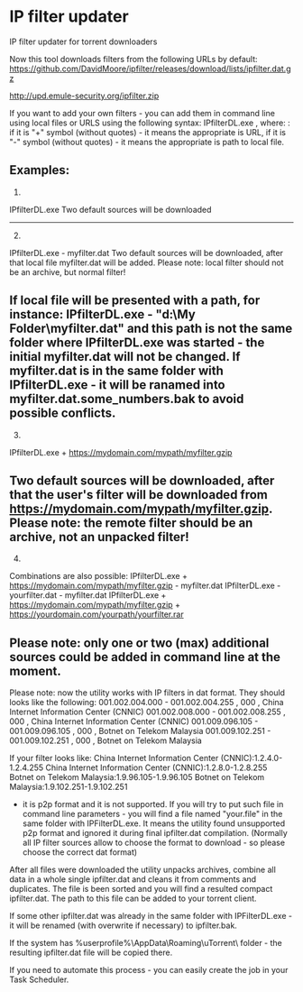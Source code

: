 # IP filter updater
IP filter updater for torrent downloaders

Now this tool downloads filters from the following URLs by default:
https://github.com/DavidMoore/ipfilter/releases/download/lists/ipfilter.dat.gz

http://upd.emule-security.org/ipfilter.zip

If you want to add your own filters - you can add them in command line using local files or URLS using the following syntax:
IPfilterDL.exe <key1> <path1> <key2> <path2>, where:
<key>: if it is "+" symbol (without quotes) - it means the appropriate <path> is URL, if it is "-" symbol (without quotes) - it means the appropriate <path> is path to local file.

Examples:
-----------------------------------------------------------------------
1) 
IPfilterDL.exe
Two default sources will be downloaded
 
-----------------------------------------------------------------------
2)
IPfilterDL.exe - myfilter.dat
Two default sources will be downloaded, after that local file myfilter.dat will be added. 
Please note: local filter should not be an archive, but normal filter!

If local file will be presented with a path, for instance:
IPfilterDL.exe - "d:\My Folder\myfilter.dat"
and this path is not the same folder where IPfilterDL.exe was started - the initial myfilter.dat will not be changed. If myfilter.dat is in the same folder with IPfilterDL.exe - it will be ranamed into myfilter.dat.some_numbers.bak to avoid possible conflicts.
-----------------------------------------------------------------------
3)
IPfilterDL.exe + https://mydomain.com/mypath/myfilter.gzip

Two default sources will be downloaded, after that the user's filter will be downloaded from https://mydomain.com/mypath/myfilter.gzip.
Please note: the remote filter should be an archive, not an unpacked filter!
-----------------------------------------------------------------------
4)
Combinations are also possible:
IPfilterDL.exe + https://mydomain.com/mypath/myfilter.gzip - myfilter.dat
IPfilterDL.exe - yourfilter.dat - myfilter.dat
IPfilterDL.exe + https://mydomain.com/mypath/myfilter.gzip + https://yourdomain.com/yourpath/yourfilter.rar

Please note: only one or two (max) additional sources could be added in command line at the moment.
-----------------------------------------------------------------------

Please note: now the utility works with IP filters in dat format. They should looks like the following:
001.002.004.000 - 001.002.004.255 , 000 , China Internet Information Center (CNNIC)
001.002.008.000 - 001.002.008.255 , 000 , China Internet Information Center (CNNIC)
001.009.096.105 - 001.009.096.105 , 000 , Botnet on Telekom Malaysia
001.009.102.251 - 001.009.102.251 , 000 , Botnet on Telekom Malaysia

 
If your filter looks like:
China Internet Information Center (CNNIC):1.2.4.0-1.2.4.255
China Internet Information Center (CNNIC):1.2.8.0-1.2.8.255
Botnet on Telekom Malaysia:1.9.96.105-1.9.96.105
Botnet on Telekom Malaysia:1.9.102.251-1.9.102.251

- it is p2p format and it is not supported. If you will try to put such file in command line parameters - you will find a file named "your.file" in the same folder with IPFilterDL.exe. It means the utility found unsupported р2р format and ignored it during final ipfilter.dat compilation.
(Normally all IP filter sources allow to choose the format to download - so please choose the correct dat format)
 
After all files were downloaded the utility unpacks archives, combine all data in a whole single ipfilter.dat and cleans it from comments and duplicates. The file is been sorted and you will find a resulted compact ipfilter.dat. The path to this file can be added to your torrent client.
 
If some other ipfilter.dat was already in the same folder with IPFilterDL.exe - it will be renamed (with overwrite if necessary) to ipfilter.bak.
 
If the system has %userprofile%\AppData\Roaming\uTorrent\ folder - the resulting ipfilter.dat file will be copied there. 
 
If you need to automate this process - you can easily create the job in your Task Scheduler.
